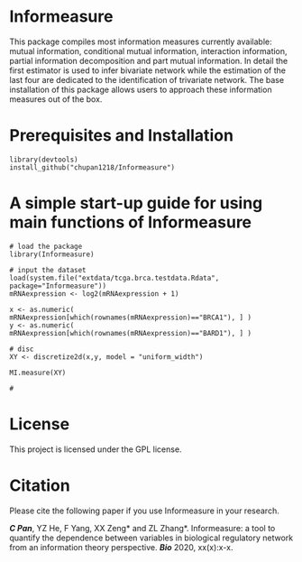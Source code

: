 # Informeasure
This package compiles most information measures currently available: mutual information, conditional mutual information, interaction information, partial information decomposition and part mutual information. In detail the first estimator is used to infer bivariate network while the estimation of the last four are dedicated to the identification of trivariate network. The base installation of this package allows users to approach these information measures out of the box.

# Prerequisites and Installation
```{r echo=FALSE, results='hide', message=FALSE}
library(devtools)
install_github("chupan1218/Informeasure")
```

# A simple start-up guide for using main functions of Informeasure
```{r echo=FALSE, results='hide', message=FALSE}
# load the package
library(Informeasure)

# input the dataset
load(system.file("extdata/tcga.brca.testdata.Rdata", package="Informeasure"))
mRNAexpression <- log2(mRNAexpression + 1)

x <- as.numeric( mRNAexpression[which(rownames(mRNAexpression)=="BRCA1"), ] )
y <- as.numeric( mRNAexpression[which(rownames(mRNAexpression)=="BARD1"), ] )

# disc
XY <- discretize2d(x,y, model = "uniform_width")

MI.measure(XY)

# 

```

# License
This project is licensed under the GPL license.

# Citation
Please cite the following paper if you use Informeasure in your research.

__*C Pan*__, YZ He, F Yang, XX Zeng* and ZL Zhang*. Informeasure: a tool to quantify the dependence between variables in biological regulatory network from an information theory perspective. **_Bio_** 2020, xx(x):x-x.

